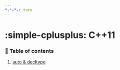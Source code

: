 ```yaml
---
ᴴₒᴴₒᴴₒ: ture
---
```


# **:simple-cplusplus: C++11**

### **:book: Table of contents**

1. [auto & decltype](auto.md)

